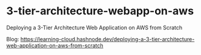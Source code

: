 # 3-tier-architecture-webapp-on-aws
Deploying a 3-Tier Architecture Web Application on AWS from Scratch

Blog: https://learning-cloud.hashnode.dev/deploying-a-3-tier-architecture-web-application-on-aws-from-scratch
